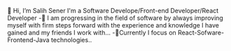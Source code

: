 👋 Hi, I’m Salih Sener
I'm a Software Develope/Front-end Developer/React Developer
-🌱 I am progressing in the field of software by always improving myself with firm steps forward with the experience and knowledge I have gained and my friends I work with...
-💞️Currently I focus on React-Sofware-Frontend-Java technologies..
